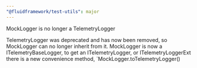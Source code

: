 ```yaml
---
"@fluidframework/test-utils": major
---
```


MockLogger is no longer a TelemetryLogger

TelemetryLogger was deprecated and has now been removed, so MockLogger can no longer inherit from it. MockLogger is now a ITelemetryBaseLogger, to get an ITelemetryLogger, or ITelemetryLoggerExt there is a new convenience method, `MockLogger.toTelemetryLogger()
